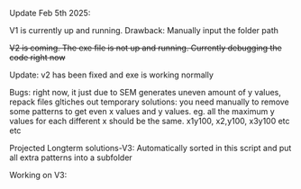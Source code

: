 Update Feb 5th 2025:

V1 is currently up and running.
  Drawback: Manually input the folder path

~~V2 is coming. The exe file is not up and running. Currently debugging the code right now~~

Update: v2 has been fixed and exe is working normally

Bugs: right now, it just due to SEM generates uneven amount of y values, repack files gltiches out
temporary solutions: 
you need manually to remove some patterns to get even x values and y values. eg. all the maximum y values for each different x should be the same. x1y100, x2,y100, x3y100 etc etc

Projected Longterm solutions-V3:
Automatically sorted in this script and put all extra patterns into a subfolder

Working on V3:

